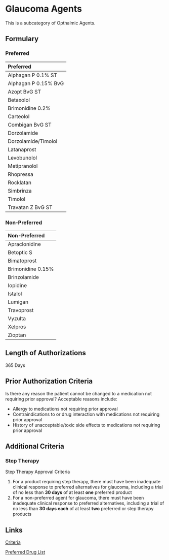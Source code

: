 # Glaucoma Agents

This is a subcategory of Opthalmic Agents.

## Formulary

### Preferred

| Preferred            |
| :------------------- |
| Alphagan P 0.1% ST   |
| Alphagan P 0.15% BvG |
| Azopt BvG ST         |
| Betaxolol            |
| Brimonidine 0.2%     |
| Carteolol            |
| Combigan BvG ST      |
| Dorzolamide          |
| Dorzolamide/Timolol  |
| Latanaprost          |
| Levobunolol          |
| Metipranolol         |
| Rhopressa            |
| Rocklatan            |
| Simbrinza            |
| Timolol              |
| Travatan Z BvG ST    |

### Non-Preferred

| Non-Preferred     |
| :---------------- |
| Apraclonidine     |
| Betoptic S        |
| Bimatoprost       |
| Brimonidine 0.15% |
| Brinzolamide      |
| Iopidine          |
| Istalol           |
| Lumigan           |
| Travoprost        |
| Vyzulta           |
| Xelpros           |
| Zioptan           |

## Length of Authorizations

365 Days

## Prior Authorization Criteria

Is there any reason the patient cannot be changed to a medication not requiring prior approval? Acceptable reasons include:

-   Allergy to medications not requiring prior approval
-   Contraindications to or drug interaction with medications not requiring prior approval
-   History of unacceptable/toxic side effects to medications not requiring prior approval

## Additional Criteria
### Step Therapy

Step Therapy Approval Criteria

1.  For a product requiring step therapy, there must have been inadequate clinical response to preferred alternatives for glaucoma, including a trial of no less than **30 days** of at least **one** preferred product
2.  For a non-preferred agent for glaucoma, there must have been inadequate clinical response to preferred alternatives, including a trial of no less than **30 days each** of at least **two** preferred or step therapy products

## Links

[Criteria](https://pharmacy.medicaid.ohio.gov/sites/default/files/20221001_UPDL_Criteria_APPROVED.pdf#page=85)

[Preferred Drug List](https://pharmacy.medicaid.ohio.gov/sites/default/files/20221001_UPDL_APPROVED_.pdf#page=29)
